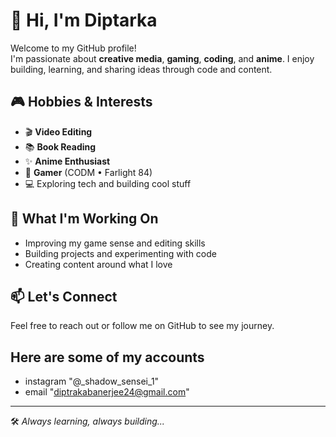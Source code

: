 # 👋 Hi, I'm Diptarka

Welcome to my GitHub profile!  
I'm passionate about **creative media**, **gaming**, **coding**, and **anime**. I enjoy building, learning, and sharing ideas through code and content.

## 🎮 Hobbies & Interests
- 🎬 **Video Editing**
- 📚 **Book Reading**
- ✨ **Anime Enthusiast**
- 🔫 **Gamer** (CODM • Farlight 84)
- 💻 Exploring tech and building cool stuff

## 🚀 What I'm Working On
- Improving my game sense and editing skills
- Building projects and experimenting with code
- Creating content around what I love

## 📫 Let's Connect
Feel free to reach out or follow me on GitHub to see my journey.
## Here are some of my accounts
- instagram "@_shadow_sensei_1"
- email "diptrakabanerjee24@gmail.com"
---

🛠️ *Always learning, always building...*


<!---
DiptarkBanerjee/DiptarkBanerjee is a ✨ special ✨ repository because its `README.md` (this file) appears on your GitHub profile.
You can click the Preview link to take a look at your changes.
--->

